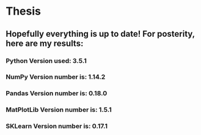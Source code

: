 # Thesis

## Hopefully everything is up to date! For posterity, here are my results:  
  
### Python Version used: 3.5.1  
  
### NumPy Version number is: 1.14.2  
### Pandas Version number is: 0.18.0  
### MatPlotLib Version number is: 1.5.1  
### SKLearn Version number is: 0.17.1
